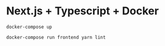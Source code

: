 # Next.js + Typescript + Docker


```
docker-compose up
```

```
docker-compose run frontend yarn lint
```

